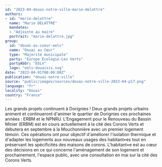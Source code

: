 ```yaml
---
id: "2023-04-douai-notre-ville-marie-delattre"
authors:
- id: "marie-delattre"
  name: "Marie DELATTRE"
  mandates: 
  - "Adjointe au maire"
  portrait: "marie-delattre.jpg"
group:
  id: "douai-au-coeur-eelv"
  name: "Douai au Cœur"
  type: "Majorité municipale"
  party: "Europe Écologie-Les Verts"
  partyAbbr: "EELV"
  logo: "eelv-douaisis.svg"
date: "2023-04-01T00:00:00Z"
publication: "douai-notre-ville"
source: "public/images/sources/douai-notre-ville-2023-04-p17.png"
language: "fr"
locality: "Douai"
country: "France"
---
```


Les grands projets continuent à Dorignies ! Deux grands projets urbains animent et continueront d'animer le quartier de Dorignies ces prochaines années : ERBM et le NPNRU. L'Engagement pour le Renouveau du Bassin Minier (ERBM) est en cours actuellement à la cité des Corons Verts et débutera en septembre à la Mouchonnière avec un premier logement témoin. Ces opérations ont pour objectif d'améliorer l'isolation thermique et d'adapter les logements aux nouveaux usages des habitant•es tout en préservant les spécificités des maisons de corons. L'habitant•e est au cœur des décisions en ce qui concerne l'aménagement de son logement et prochainement, l'espace public, avec une consultation en mai sur la cité des Corons Verts.
